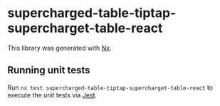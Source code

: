 # supercharged-table-tiptap-supercharget-table-react

This library was generated with [Nx](https://nx.dev).

## Running unit tests

Run `nx test supercharged-table-tiptap-supercharget-table-react` to execute the unit tests via [Jest](https://jestjs.io).
